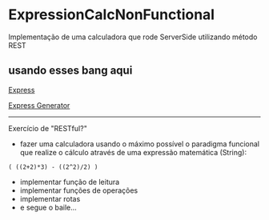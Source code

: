 # ExpressionCalcNonFunctional
Implementação de uma calculadora que rode ServerSide utilizando método REST



## usando esses bang aqui

[Express](https://developer.mozilla.org/pt-BR/docs/Learn/Server-side/Express_Nodejs/Introduction)

[Express Generator](https://github.com/expressjs/generator)


---

Exercício de "RESTful?"

- fazer uma calculadora usando o máximo possível o paradigma funcional que realize o cálculo através de uma expressão matemática (String):

`( ((2+2)*3) - ((2^2)/2) )`

- implementar função de leitura
- implementar funções de operações
- implementar rotas
- e segue o baile...